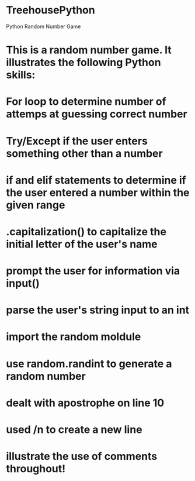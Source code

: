 # TreehousePython
Python Random Number Game
# This is a random number game.  It illustrates the following Python skills:
# For loop to determine number of attemps at guessing correct number
# Try/Except if the user enters something other than a number
# if and elif statements to determine if the user entered a number within the given range
# .capitalization() to capitalize the initial letter of the user's name
# prompt the user for information via input()
# parse the user's string input to an int
# import the random moldule
# use random.randint to generate a random number
# dealt with apostrophe on line 10
# used /n to create a new line
# illustrate the use of comments throughout!
